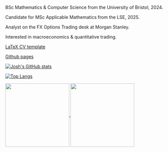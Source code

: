 BSc Mathematics & Computer Science from the University of Bristol, 2024.

Candidate for MSc Applicable Mathematics from the LSE, 2025.

Analyst on the FX Options Trading desk at Morgan Stanley.

Interested in macroeconomics & quantitative trading.

[LaTeX CV template](https://github.com/jgacton/LaTeX-CV-Template)

[Github pages](http://jgacton.github.io) 

[![Josh's GitHub stats](https://github-readme-stats.vercel.app/api?username=jgacton&show_icons=true&theme=transparent)](https://github.com/anuraghazra/github-readme-stats)

[![Top Langs](https://github-readme-stats.vercel.app/api/top-langs/?username=jgacton&layout=compact&theme=transparent)](https://github.com/anuraghazra/github-readme-stats)

<a href="https://github.com/anuraghazra/github-readme-stats">
  <img height=200 align="center" src="https://github-readme-stats.vercel.app/api?username=anuraghazra" />
</a>
<a href="https://github.com/anuraghazra/convoychat">
  <img height=200 align="center" src="https://github-readme-stats.vercel.app/api/top-langs?username=anuraghazra&layout=compact&langs_count=8&card_width=320" />
</a>
